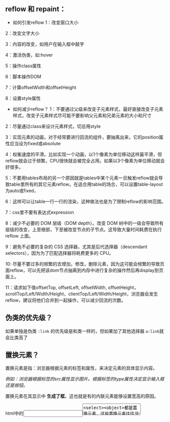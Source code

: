 ## reflow 和 repaint：
- 如何引发reflow
1：改变窗口大小

2：改变文字大小

3：内容的改变，如用户在输入框中敲字

4：激活伪类，如:hover

5：操作class属性

6：脚本操作DOM

7：计算offsetWidth和offsetHeight

8：设置style属性

- 如何减少reflow？
1：不要通过父级来改变子元素样式，最好直接改变子元素样式，改变子元素样式尽可能不要影响父元素和兄弟元素的大小和尺寸

2：尽量通过class来设计元素样式，切忌用style

3：实现元素的动画，对于经常要进行回流的组件，要抽离出来，它的position属性应当设为fixed或absolute

4：权衡速度的平滑。比如实现一个动画，以1个像素为单位移动这样最平滑，但reflow就会过于频繁，CPU很快就会被完全占用。如果以3个像素为单位移动就会好很多。

5：不要用tables布局的另一个原因就是tables中某个元素一旦触发reflow就会导致table里所有的其它元素reflow。在适合用table的场合，可以设置table-layout为auto或fixed，

6：这样可以让table一行一行的渲染，这种做法也是为了限制reflow的影响范围。

7：css里不要有表达式expression

8：减少不必要的 DOM 层级（DOM depth）。改变 DOM 树中的一级会导致所有层级的改变，上至根部，下至被改变节点的子节点。这导致大量时间耗费在执行 reflow 上面。

9：避免不必要的复杂的 CSS 选择器，尤其是后代选择器（descendant selectors），因为为了匹配选择器将耗费更多的 CPU。

10: 尽量不要过多的频繁的去增加，修改，删除元素，因为这可能会频繁的导致页面reflow，可以先把该dom节点抽离到内存中进行复杂的操作然后再display到页面上。

11：请求如下值offsetTop, offsetLeft, offsetWidth, offsetHeight，scrollTop/Left/Width/Height，clientTop/Left/Width/Height，浏览器会发生reflow，建议将他们合并到一起操作，可以减少回流的次数。

## 伪类的优先级？
如果单独是伪类 `:link` 的优先级是和类一样的，但如果加了其他选择器 `a:link`就会比类高了


## 置换元素？
置换元素是指：浏览器根据元素的标签和属性，来决定元素的具体显示内容。

*例如：浏览器根据<img>标签的src属性显示图片。根据标签的type属性决定显示输入框还是按钮。*

置换元素在其显示中 **生成了框**，这也就是有的内联元素能够设置宽高的原因。

html中的<img><input><textarea><select><object>都是置换元素，这些置换元素往往没有实际内容，即是一个空元素。


## 背景题：
1. background-attachment:fixed可以让背景不随着滚轮滚动
2. xx.style.backgroundColor="red"设置红色背景

## 文字题：
1. text-transform:uppercase/lowercase/capitalize 可以设置大小写

